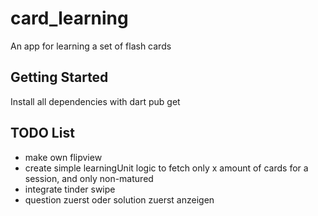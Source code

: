 # card_learning

An app for learning a set of flash cards

## Getting Started

Install all dependencies with dart pub get


## TODO List

* make own flipview
* create simple learningUnit logic to fetch only x amount of cards for a session, and only non-matured
* integrate tinder swipe
* question zuerst oder solution zuerst anzeigen